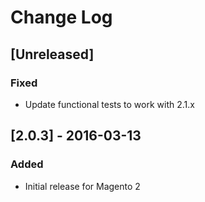 # Change Log

## [Unreleased]
### Fixed
- Update functional tests to work with 2.1.x

## [2.0.3] - 2016-03-13
### Added
- Initial release for Magento 2
